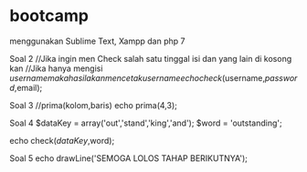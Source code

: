 # bootcamp

menggunakan Sublime Text, Xampp dan php 7

Soal 2
//Jika ingin men Check salah satu tinggal isi dan yang lain di kosong kan
//Jika hanya mengisi $username maka hasil akan mencetak username
echo check($username,$password,$email);

Soal 3
//prima(kolom,baris)
echo prima(4,3);

Soal 4
$dataKey = array('out','stand','king','and');
$word = 'outstanding';

echo check($dataKey,$word);

Soal 5
echo drawLine('SEMOGA LOLOS TAHAP BERIKUTNYA');
